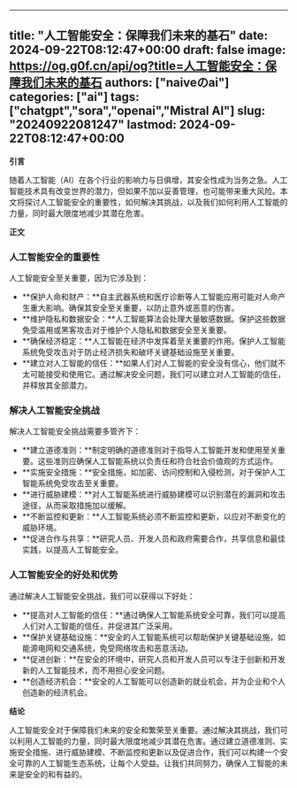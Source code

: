 
---
title: "人工智能安全：保障我们未来的基石"
date: 2024-09-22T08:12:47+00:00
draft: false
image: https://og.g0f.cn/api/og?title=人工智能安全：保障我们未来的基石
authors: ["naiveのai"]
categories: ["ai"]
tags: ["chatgpt","sora","openai","Mistral AI"]
slug: "20240922081247"
lastmod: 2024-09-22T08:12:47+00:00
---
**引言**

随着人工智能（AI）在各个行业的影响力与日俱增，其安全性成为当务之急。人工智能技术具有改变世界的潜力，但如果不加以妥善管理，也可能带来重大风险。本文将探讨人工智能安全的重要性，如何解决其挑战，以及我们如何利用人工智能的力量，同时最大限度地减少其潜在危害。

**正文**

### 人工智能安全的重要性

人工智能安全至关重要，因为它涉及到：

- **保护人命和财产：**自主武器系统和医疗诊断等人工智能应用可能对人命产生重大影响。确保其安全至关重要，以防止意外或恶意的伤害。
- **维护隐私和数据安全：**人工智能算法会处理大量敏感数据。保护这些数据免受滥用或黑客攻击对于维护个人隐私和数据安全至关重要。
- **确保经济稳定：**人工智能在经济中发挥着至关重要的作用。保护人工智能系统免受攻击对于防止经济损失和破坏关键基础设施至关重要。
- **建立对人工智能的信任：**如果人们对人工智能的安全没有信心，他们就不太可能接受和使用它。通过解决安全问题，我们可以建立对人工智能的信任，并释放其全部潜力。

### 解决人工智能安全挑战

解决人工智能安全挑战需要多管齐下：

- **建立道德准则：**制定明确的道德准则对于指导人工智能开发和使用至关重要。这些准则应确保人工智能系统以负责任和符合社会价值观的方式运作。
- **实施安全措施：**安全措施，如加密、访问控制和入侵检测，对于保护人工智能系统免受攻击至关重要。
- **进行威胁建模：**对人工智能系统进行威胁建模可以识别潜在的漏洞和攻击途径，从而采取措施加以缓解。
- **不断监控和更新：**人工智能系统必须不断监控和更新，以应对不断变化的威胁环境。
- **促进合作与共享：**研究人员、开发人员和政府需要合作，共享信息和最佳实践，以提高人工智能安全。

### 人工智能安全的好处和优势

通过解决人工智能安全挑战，我们可以获得以下好处：

- **提高对人工智能的信任：**通过确保人工智能系统安全可靠，我们可以提高人们对人工智能的信任，并促进其广泛采用。
- **保护关键基础设施：**安全的人工智能系统可以帮助保护关键基础设施，如能源电网和交通系统，免受网络攻击和恶意活动。
- **促进创新：**在安全的环境中，研究人员和开发人员可以专注于创新和开发新的人工智能技术，而不用担心安全问题。
- **创造经济机会：**安全的人工智能可以创造新的就业机会，并为企业和个人创造新的经济机会。

**结论**

人工智能安全对于保障我们未来的安全和繁荣至关重要。通过解决其挑战，我们可以利用人工智能的力量，同时最大限度地减少其潜在危害。通过建立道德准则、实施安全措施、进行威胁建模、不断监控和更新以及促进合作，我们可以构建一个安全可靠的人工智能生态系统，让每个人受益。让我们共同努力，确保人工智能的未来是安全的和有益的。